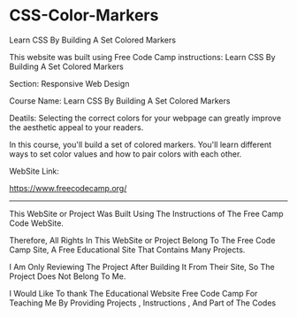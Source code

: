 # CSS-Color-Markers

Learn CSS By Building A Set Colored Markers

This website was built using Free Code Camp instructions: Learn CSS By Building A Set Colored Markers

Section: Responsive Web Design

Course Name: Learn CSS By Building A Set Colored Markers

Deatils: Selecting the correct colors for your webpage can greatly improve the aesthetic appeal to your readers.

In this course, you'll build a set of colored markers. You'll learn different ways to set color values and how to pair colors with each other.

WebSite Link:

https://www.freecodecamp.org/



---------------------------------------------------------------------------------------------------------------------------------------------------------------------------------------------------------------------


This WebSite or Project Was Built Using The Instructions of The Free Camp Code WebSite.

Therefore, All Rights In This WebSite or Project Belong To The Free Code Camp Site, A Free Educational Site That Contains Many Projects.

I Am Only Reviewing The Project After Building It From Their Site, So The Project Does Not Belong To Me.

I Would Like To thank The Educational Website Free Code Camp For Teaching Me By Providing Projects , Instructions , And Part of The Codes


